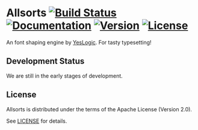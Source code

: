 # Allsorts [![Build Status](https://travis-ci.org/yeslogic/allsorts.svg)](https://travis-ci.org/yeslogic/allsorts) [![Documentation](https://docs.rs/allsorts/badge.svg)](https://docs.rs/allsorts) [![Version](https://img.shields.io/crates/v/allsorts.svg)](https://crates.io/crates/allsorts) [![License](https://img.shields.io/crates/l/allsorts.svg)](https://github.com/yeslogic/allsorts/blob/master/LICENSE)

An font shaping engine by [YesLogic](http://yeslogic.com/). For tasty typesetting!

## Development Status

We are still in the early stages of development.

## License

Allsorts is distributed under the terms of the Apache License (Version 2.0).

See [LICENSE](LICENSE) for details.
